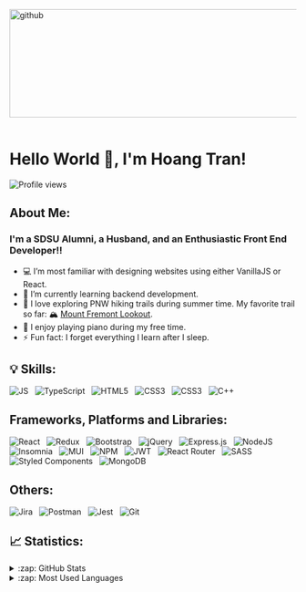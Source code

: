 [<img src='https://mir-s3-cdn-cf.behance.net/project_modules/max_1200/4ff07986208593.5d9a654e92f36.gif' alt='github' height='190' width = '3000'>](https://github.com/tdphuochoang)
<br>
<br>

# Hello World 👋, I'm Hoang Tran!
![Profile views](https://gpvc.arturio.dev/tdphuochoang)  

<!--[<img src='https://cdn.jsdelivr.net/npm/simple-icons@3.0.1/icons/github.svg' alt='github' height='20'>](https://github.com/tdphuochoang) &nbsp;&nbsp;  [<img src='https://cdn.jsdelivr.net/npm/simple-icons@3.0.1/icons/linkedin.svg' alt='linkedin' height='20' >](https://www.linkedin.com/in/tdphuochoang/) &nbsp;&nbsp; [<img src='https://cdn.jsdelivr.net/npm/simple-icons@3.0.1/icons/facebook.svg' alt='facebook' height='20' >](https://www.facebook.com/tdphuochoang) &nbsp;&nbsp;  [<img src='https://cdn.jsdelivr.net/npm/simple-icons@3.0.1/icons/instagram.svg' alt='instagram' height='20'>](https://www.instagram.com/tdphoang/) &nbsp;&nbsp;  [<img src='https://cdn.jsdelivr.net/npm/simple-icons@3.0.1/icons/twitter.svg' alt='twitter' height='20'>](https://twitter.com/tdphuochoang) &nbsp;&nbsp;  [<img src='https://cdn.jsdelivr.net/npm/simple-icons@3.0.1/icons/youtube.svg' alt='YouTube' height='20'>](https://www.youtube.com/channel/UCB_uUJrCjzLMwj-k-pYwTSA) -->  

## About Me:
### I'm a SDSU Alumni, a Husband, and an Enthusiastic Front End Developer!!
- :computer: I’m most familiar with designing websites using either VanillaJS or React. 
- 🌱 I’m currently learning backend development.
- :hiking_boot: I love exploring PNW hiking trails during summer time. My favorite trail so far: :mountain_snow: <a href="https://www.alltrails.com/trail/us/washington/mount-fremont-lookout-trail-via-sourdough-ridge-trail">Mount Fremont Lookout</a>.
- :musical_keyboard: I enjoy playing piano during my free time. <!-- Some of them <a href="https://www.facebook.com/tdphuochoang/videos_by" target="_blank">here!</a> Give me a thump up if you like it :thumbsup:. -->  
- ⚡ Fun fact: I forget everything I learn after I sleep.

## :bulb: Skills: 

![JS](https://img.shields.io/badge/JavaScript-323330?style=for-the-badge&logo=javascript&logoColor=F7DF1E) &nbsp; ![TypeScript](https://img.shields.io/badge/typescript-%23007ACC.svg?style=for-the-badge&logo=typescript&logoColor=white) &nbsp;  ![HTML5](https://img.shields.io/badge/HTML5-E34F26?style=for-the-badge&logo=html5&logoColor=white) &nbsp; ![CSS3](https://img.shields.io/badge/CSS3-1572B6?style=for-the-badge&logo=css3&logoColor=white) &nbsp; ![CSS3](https://img.shields.io/badge/Python-FFD43B?style=for-the-badge&logo=python&logoColor=blue) &nbsp; ![C++](https://img.shields.io/badge/C%2B%2B-00599C?style=for-the-badge&logo=c%2B%2B&logoColor=white) &nbsp; 

## Frameworks, Platforms and Libraries:

![React](https://img.shields.io/badge/React-20232A?style=for-the-badge&logo=react&logoColor=61DAFB) &nbsp; ![Redux](https://img.shields.io/badge/redux-%23593d88.svg?style=for-the-badge&logo=redux&logoColor=white) &nbsp; ![Bootstrap](https://img.shields.io/badge/Bootstrap-563D7C?style=for-the-badge&logo=bootstrap&logoColor=white) &nbsp; ![jQuery](https://img.shields.io/badge/jQuery-0769AD?style=for-the-badge&logo=jquery&logoColor=white) &nbsp; ![Express.js](https://img.shields.io/badge/express.js-%23404d59.svg?style=for-the-badge&logo=express&logoColor=%2361DAFB) &nbsp; ![NodeJS](https://img.shields.io/badge/node.js-6DA55F?style=for-the-badge&logo=node.js&logoColor=white) &nbsp; ![Insomnia](https://img.shields.io/badge/Insomnia-black?style=for-the-badge&logo=insomnia&logoColor=5849BE) &nbsp; ![MUI](https://img.shields.io/badge/MUI-%230081CB.svg?style=for-the-badge&logo=mui&logoColor=white) &nbsp; ![NPM](https://img.shields.io/badge/NPM-%23000000.svg?style=for-the-badge&logo=npm&logoColor=white) &nbsp; ![JWT](https://img.shields.io/badge/JWT-black?style=for-the-badge&logo=JSON%20web%20tokens) &nbsp; ![React Router](https://img.shields.io/badge/React_Router-CA4245?style=for-the-badge&logo=react-router&logoColor=white) &nbsp; ![SASS](https://img.shields.io/badge/Sass-CC6699?style=for-the-badge&logo=sass&logoColor=white) &nbsp; ![Styled Components](https://img.shields.io/badge/styled--components-DB7093?style=for-the-badge&logo=styled-components&logoColor=white) &nbsp; ![MongoDB](https://img.shields.io/badge/MongoDB-%234ea94b.svg?style=for-the-badge&logo=mongodb&logoColor=white) &nbsp;

## Others:

![Jira](https://img.shields.io/badge/jira-%230A0FFF.svg?style=for-the-badge&logo=jira&logoColor=white) &nbsp; ![Postman](https://img.shields.io/badge/Postman-FF6C37?style=for-the-badge&logo=postman&logoColor=white) &nbsp; ![Jest](https://img.shields.io/badge/-jest-%23C21325?style=for-the-badge&logo=jest&logoColor=white) &nbsp; ![Git](https://img.shields.io/badge/git-%23F05033.svg?style=for-the-badge&logo=git&logoColor=white)


## 📈 Statistics:

<details>
  <summary>:zap: GitHub Stats</summary>

  ![Hoang's GitHub stats](https://github-readme-stats.vercel.app/api?username=tdphuochoang&show_icons=true&theme=great-gatsby)

</details>

<details>
  <summary>:zap: Most Used Languages</summary>

[![Top Langs](https://github-readme-stats.vercel.app/api/top-langs/?username=tdphuochoang&theme=great-gatsby)](https://github.com/tdphuochoang/github-readme-stats)

</details>

<br>
<br>
<br>



